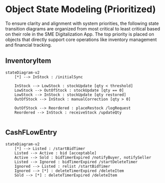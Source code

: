 # Object State Modeling (Prioritized)

To ensure clarity and alignment with system priorities, the following state transition diagrams are organized from most critical to least critical based on their role in the SME Digitalization App. The top priority is placed on objects that directly support core operations like inventory management and financial tracking.
## InventoryItem
```mermaid
stateDiagram-v2
    [*] --> InStock : /initialSync

    InStock --> LowStock : stockUpdate [qty < threshold]
    LowStock --> OutOfStock : stockUpdate [qty == 0]
    LowStock --> InStock : stockUpdate [qty restored]
    OutOfStock --> InStock : manualCorrection [qty > 0]

    OutOfStock --> Reordered : placeRestock /logRequest
    Reordered --> InStock : receiveStock /updateQty


```
## CashFLowEntry
```mermaid
stateDiagram-v2
    [*] --> Listed : /startBidTimer
    Listed --> Active : bid [acceptable]
    Active --> Sold : bidTimerExpired /notifyBuyer, notifySeller
    Listed --> Ignored : bidTimerExpired /startDeleteTimer
    Ignored --> Listed : relist /startBidTimer
    Ignored --> [*] : deleteTimerExpired /deleteItem
    Sold --> [*] : deleteTimerExpired /deleteItem


```

